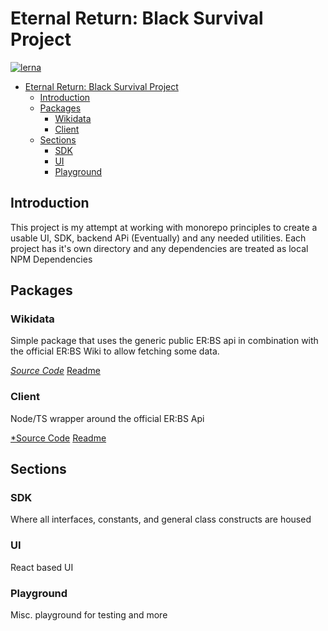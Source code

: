 # Eternal Return: Black Survival Project
[![lerna](https://img.shields.io/badge/maintained%20with-lerna-cc00ff.svg)](https://lerna.js.org/)
- [Eternal Return: Black Survival Project](#eternal-return-black-survival-project)
  - [Introduction](#introduction)
  - [Packages](#packages)
    - [Wikidata](#wikidata)
    - [Client](#client)
  - [Sections](#sections)
    - [SDK](#sdk)
    - [UI](#ui)
    - [Playground](#playground)

## Introduction
This project is my attempt at working with monorepo principles to create a usable UI, SDK, backend APi (Eventually) and any needed utilities. Each project has it's own directory and any dependencies are treated as local NPM Dependencies

## Packages
### Wikidata
Simple package that uses the generic public ER:BS api in combination with the official ER:BS Wiki to allow fetching some data.

[*Source Code*](/packages/wikidata)
[Readme](/packages/wikidata/README.md)

### Client
Node/TS wrapper around the official ER:BS Api

[*Source Code](/packages/client)
[Readme](/packages/client/README.md)

## Sections
### SDK
Where all interfaces, constants, and general class constructs are housed

### UI
React based UI

### Playground
Misc. playground for testing and more